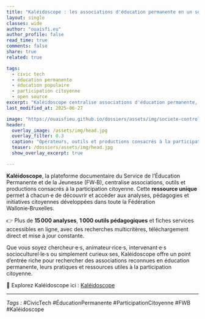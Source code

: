 ```yaml
---
title: "Kaléidoscope : les associations d'éducation permanente en un seul outil"
layout: single
classes: wide
author: "ouaisfi.eu"
author_profile: false
read_time: true
comments: false
share: true
related: true

tags:
  - civic tech
  - éducation permanente
  - éducation populaire
  - participation citoyenne
  - open source
excerpt: "Kaléidoscope centralise associations d'éducation permanente, outils et productions liées à la participation citoyenne — un atout pour renforcer la démocratie en Fédération Wallonie‑Bruxelles."
last_modified_at: 2025-06-27

image: "https://ouaisfieu.github.io/dossiers/assets/img/societe-controle-frictions.jpg"
header:
  overlay_image: /assets/img/head.jpg
  overlay_filter: 0.3
  caption: "Opérateurs, outils et productions consacrés à la participation citoyenne"
  teaser: /dossiers/assets/img/head.jpg
  show_overlay_excerpt: true

---
```



**Kaléidoscope**, la plateforme documentaire du Service de l’Éducation Permanente et de la Jeunesse (FW‑B), centralise associations, outils et productions consacrés à la participation citoyenne. Cette **ressource unique** permet à chacun·e de découvrir et accéder aux analyses, pédagogies et initiatives citoyennes développées dans toute la Fédération Wallonie‑Bruxelles. 

👉 Plus de **15 000 analyses**, **1 000 outils pédagogiques** et fiches services accessibles en ligne, avec des recherches multicritères, téléchargement direct et mise à jour constante.

Que vous soyez chercheur·e·s, animateur·rice·s, intervenant·e·s socioculturel·le·s ou simplement curieux·ses, Kaléidoscope offre un point d’entrée riche pour rechercher des associations reconnues en éducation permanente, leurs pratiques et ressources utiles à la participation citoyenne.

📘 Explorez Kaléidoscope ici : [Kaléidoscope](https://educationpermanente.cfwb.be/kaleidoscope)

---

_Tags :_ #CivicTech #ÉducationPermanente #ParticipationCitoyenne #FWB #Kaléidoscope

